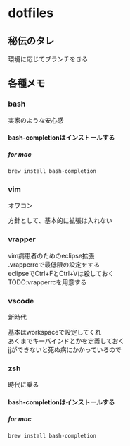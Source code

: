 # dotfiles
## 秘伝のタレ

環境に応じてブランチをきる

## 各種メモ
### bash

実家のような安心感

#### bash-completionはインストールする

##### for mac
```sh
brew install bash-completion
```

### vim

オワコン

方針として、基本的に拡張は入れない  

### vrapper

vim病患者のためのeclipse拡張  
.vrapperrcで最低限の設定をする  
eclipseでCtrl+FとCtrl+Vは殺しておく  
TODO:vrapperrcを用意する

### vscode

新時代

基本はworkspaceで設定してくれ  
あくまでキーバインドとかを定義しておく  
jjができないと死ぬ病にかかっているので  

### zsh

時代に乗る

#### bash-completionはインストールする

##### for mac 
```sh
brew install bash-completion
```

